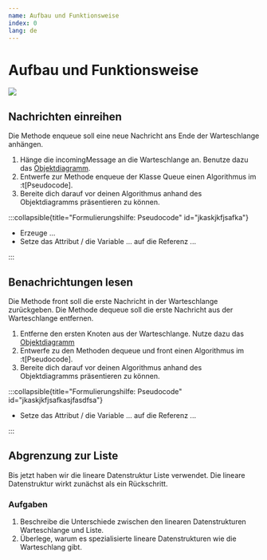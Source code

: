 ```yaml
---
name: Aufbau und Funktionsweise
index: 0
lang: de
---
```


# Aufbau und Funktionsweise

![](/images/queue-crc-karten.png)

## Nachrichten einreihen

Die Methode enqueue soll eine neue Nachricht ans Ende der Warteschlange anhängen.

1. Hänge die incomingMessage an die Warteschlange an. Benutze dazu das [Objektdiagramm](https://jmp.openpatch.org/#pako:eNrFVslu2zAQ_RXDtwKBwGW45VIfe2mBIgV68YUSKVuNLBkSnSYN_O8dm7K8SA4CF0EFGCaH5HDem8chp6_zaRts8PPpPTZXflU3L7Fdr0NRV23sLAvnH_CX2gYNuS1bv72bT58K_3tdNyFOesY_gtaX7v9PXa-wSXczH0vbtr7z9n3jN92ONoSmSDfhMLT01mGrm_OtdjgPlwdblJfm7c7vSX_MXeWfQzd66TKrq-CrsB_56tvWLg4--96Yx03rm8quoscHHKsWMULc6cy23fuq018-C93amUhzQbRmKTVO51kazXtujhHu3V3hBVvOBvvjZT0G6cmWm2ifSekz64gH7jLci2I8Rxrf7UWAETYljGRAOMmhI2hdt8VOHMe0UwOJIIxy4IIILYnsdMA1JEaw_bKRoEbg93G8kct3A6COKKsgywlIxGEiDcfUXzrqU3_uxjvNc-_BAddZBtd54EATaaSkAohgikNHAxiZUGqOn4iMDOP7aEZGUnoLIzynQIB4DSKlKRdXGRFGJUpLdmCE94xAgqB5z0gkZBjehxJSbcryJvxKG-u81TYnjINSV_FrThJMLAzwA08Y8O5kDAV2Dvs0ijcq0utpjKviMS44w9OXp2PNOls1n8-nX2xZ1rvGG8uv6F-yBAwFrrDMaaZph1YqlVClpKGUSi6kjLCHKvp32Laq7G2wf_oi-Gay8MswwV1uwS-lSAD1QIBx_Iju8bOEa0YJN0JzLnXEP1TRv-MvN7em_f7TTZgN5lwyYiThEnOsZI9ZJEQqqihoVD_lEbN1ac52l0SWWgeW_1-pP_jCTYplM2mzZV1Nct-EYvH5Nu1TnRhNCMpbECnk4aQzqZAHqQUlBKnYaX__drJNYdPyAG1mhc-QE7xCDbBMd2ehf2pUdSjyIrPdo-yiqA_eFaMRMiw5hilBALVJBSarv6V5Qg320apQiRS2d2P1M3I5wxhtKhzeWto7KeAi1KLK6hUydaV0DgVwpZQk3HB8ToAhCpQ5yIopLKgYpOEU8I7AEzeI9eQ5F6n2TRt9k-30L_4HcZM).
2. Entwerfe zur Methode enqueue der Klasse Queue einen Algorithmus im :t[Pseudocode].
3. Bereite dich darauf vor deinen Algorithmus anhand des Objektdiagramms präsentieren zu können.

:::collapsible{title="Formulierungshilfe: Pseudocode" id="jkaskjkfjsafka"}

- Erzeuge ...
- Setze das Attribut / die Variable ... auf die Referenz ...

:::

## Benachrichtungen lesen

Die Methode front soll die erste Nachricht in der Warteschlange zurückgeben. Die Methode dequeue soll die erste Nachricht aus der Warteschlange entfernen.

1. Entferne den ersten Knoten aus der Warteschlange. Nutze dazu das [Objektdiagramm](https://jmp.openpatch.org/#pako:eNq1Vk1vozAQ_StVbitVlj_GXz31uJddadWV9pKLAZPSEojAdNut8t93gglpAqmqVEWKGI_t53lvhnEWr8tFG1zwy8UNmmu_rpuXaNebUNRVGwf3Rebv8Je4Bh25K1u_vV4ungr_d1M3IS56xhdF78vw_lfXazTZbuVj6drWD2i_Ot8NJ7oQmiLpwn7q3rsMrWHNzzrDdbg9uKI8dW93uG_Gc3CVfw7D7ClkWlfBV6Gf-eHb1q32mONoDrFrfVO5dUS8w7lqFSPEk4582x6rTh58Goa9tzLJJTWGJ8xmJk-T6O61OUTYw53RBa3MBff7ZTNH6cmVXfTfKuVTl1EPIkvxLIbxHGT8MIoEK11COU2BCprDINCmbotdcRzSziwQSTkTICSVRlE11IEwQKzk_baZoGboj3G8k8sPE2AZ1U5DmlNQyMNGGQ6pPwUaU38M4zMjcu8hA2HSFM7rIIARZZViEqjkWsAgA1hFGLOHR0ZFpvF9tSIzKb1EEZEzoEC9AZmwRMizikiriTaK7xURoyJAkLQYFYmCTMP7UkGqriwv4q-NdZl3xuWUC9D6LH8jKMHEwoQ_CMJBDF_GtMCOab-N4p2O9Po2xnXxGDcc8Rnb06FnHe1aLpeL764s653xzvYz9a84ActAaGxzhhs2sFVaE6a1sowxJaRSkfa0ij5P21WVu4z2H18E31yt_H24wlMu4a-UJID1QIELfKgZ-XMiDGdUWGmEUCbyn1bR5_mX3aVpv_l2EWeLOVecWkWFwhxrNXKWhCrNNAOD1c9EvBGfXFO4pNzTuHXSpyZN8OqwwFMz1MB4xVZ1KPIidcOfkZNmNrlPZyPk-KlZriUFzAmTGOR4OwnCLI7RqzEDDLbXc32jv8374H3TRmi6XfwH2g7qFQ)
2. Entwerfe zu den Methoden dequeue und front einen Algorithmus im :t[Pseudocode].
3. Bereite dich darauf vor deinen Algorithmus anhand des Objektdiagramms präsentieren zu können.

:::collapsible{title="Formulierungshilfe: Pseudocode" id="jkaskjkfjsafkasjfasdfsa"}

- Setze das Attribut / die Variable ... auf die Referenz ...

:::

## Abgrenzung zur Liste

Bis jetzt haben wir die lineare Datenstruktur Liste verwendet. Die lineare Datenstruktur wirkt zunächst als ein Rückschritt.

### Aufgaben

1. Beschreibe die Unterschiede zwischen den linearen Datenstrukturen Warteschlange und Liste.
2. Überlege, warum es spezialisierte lineare Datenstrukturen wie die Warteschlang gibt.
